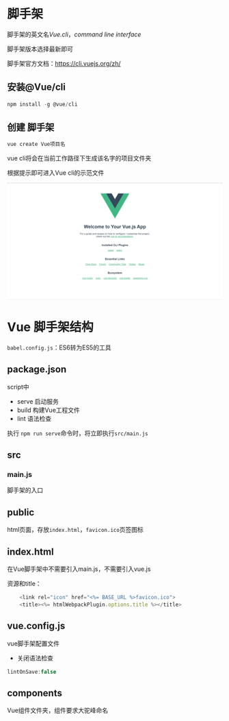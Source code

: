 # 脚手架

脚手架的英文名*Vue.cli*，*command line interface*

脚手架版本选择最新即可

脚手架官方文档：https://cli.vuejs.org/zh/

## 安装@Vue/cli

```js
npm install -g @vue/cli
```

## 创建 脚手架

```js
vue create Vue项目名
```

vue cli将会在当前工作路径下生成该名字的项目文件夹

根据提示即可进入Vue cli的示范文件

![image-20231108182856274](assets/image-20231108182856274.png)

# Vue 脚手架结构

`babel.config.js`：ES6转为ES5的工具

## package.json

script中

- serve 启动服务
- build 构建Vue工程文件
- lint 语法检查

执行 `npm run serve`命令时，将立即执行`src/main.js`

## src

### main.js

脚手架的入口

## public

html页面，存放`index.html`，`favicon.ico`页签图标

## index.html

在Vue脚手架中不需要引入main.js，不需要引入vue.js

资源和title：

```js
    <link rel="icon" href="<%= BASE_URL %>favicon.ico">
    <title><%= htmlWebpackPlugin.options.title %></title>
```

## vue.config.js

vue脚手架配置文件

- 关闭语法检查

```js
lintOnSave:false
```



## components

Vue组件文件夹，组件要求大驼峰命名


